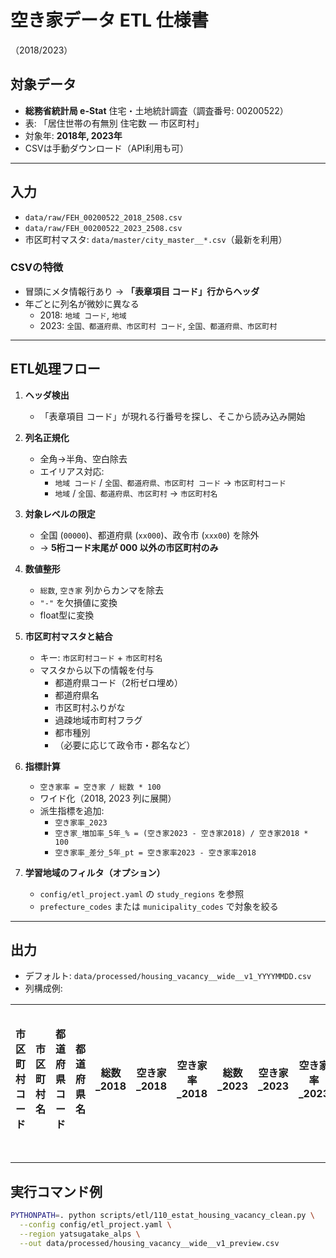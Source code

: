 # 空き家データ ETL 仕様書
（2018/2023）

## 対象データ
- **総務省統計局 e-Stat** 住宅・土地統計調査（調査番号: 00200522）
- 表: 「居住世帯の有無別 住宅数 ― 市区町村」
- 対象年: **2018年, 2023年**
- CSVは手動ダウンロード（API利用も可）

---

## 入力
- `data/raw/FEH_00200522_2018_2508.csv`  
- `data/raw/FEH_00200522_2023_2508.csv`  
- 市区町村マスタ: `data/master/city_master__*.csv`（最新を利用）

### CSVの特徴
- 冒頭にメタ情報行あり → **「表章項目 コード」行からヘッダ**
- 年ごとに列名が微妙に異なる
  - 2018: `地域 コード`, `地域`
  - 2023: `全国、都道府県、市区町村 コード`, `全国、都道府県、市区町村`

---

## ETL処理フロー

1. **ヘッダ検出**  
   - 「表章項目 コード」が現れる行番号を探し、そこから読み込み開始

2. **列名正規化**  
   - 全角→半角、空白除去  
   - エイリアス対応:  
     - `地域 コード` / `全国、都道府県、市区町村 コード` → `市区町村コード`  
     - `地域` / `全国、都道府県、市区町村` → `市区町村名`

3. **対象レベルの限定**  
   - 全国 (`00000`)、都道府県 (`xx000`)、政令市 (`xxx00`) を除外  
   - → **5桁コード末尾が 000 以外の市区町村のみ**

4. **数値整形**  
   - `総数`, `空き家` 列からカンマを除去  
   - `"-"` を欠損値に変換  
   - float型に変換

5. **市区町村マスタと結合**  
   - キー: `市区町村コード` + `市区町村名`  
   - マスタから以下の情報を付与  
     - 都道府県コード（2桁ゼロ埋め）  
     - 都道府県名  
     - 市区町村ふりがな  
     - 過疎地域市町村フラグ  
     - 都市種別  
     - （必要に応じて政令市・郡名など）

6. **指標計算**  
   - `空き家率 = 空き家 / 総数 * 100`  
   - ワイド化（2018, 2023 列に展開）  
   - 派生指標を追加:  
     - `空き家率_2023`  
     - `空き家_増加率_5年_% = (空き家2023 - 空き家2018) / 空き家2018 * 100`  
     - `空き家率_差分_5年_pt = 空き家率2023 - 空き家率2018`

7. **学習地域のフィルタ（オプション）**  
   - `config/etl_project.yaml` の `study_regions` を参照  
   - `prefecture_codes` または `municipality_codes` で対象を絞る  

---

## 出力
- デフォルト: `data/processed/housing_vacancy__wide__v1_YYYYMMDD.csv`
- 列構成例:

| 市区町村コード | 市区町村名 | 都道府県コード | 都道府県名 | 総数_2018 | 空き家_2018 | 空き家率_2018 | 総数_2023 | 空き家_2023 | 空き家率_2023 | 空き家_増加率_5年_% | 空き家率_差分_5年_pt |
|----------------|------------|----------------|------------|-----------|--------------|---------------|-----------|--------------|---------------|--------------------|---------------------|

---

## 実行コマンド例
```bash
PYTHONPATH=. python scripts/etl/110_estat_housing_vacancy_clean.py \
  --config config/etl_project.yaml \
  --region yatsugatake_alps \
  --out data/processed/housing_vacancy__wide__v1_preview.csv
